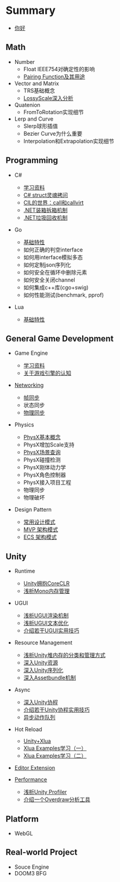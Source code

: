 # Summary

* [你好](README.md)

## Math
* Number
    * Float IEEE754对确定性的影响
    * [Pairing Function及其用途](Math/PairingFunction.md)
* Vector and Matrix
    * TRS基础概念
    * [LossyScale深入分析](Math/LossyScale.md)
* Quatenion
    * FromToRotation实现细节
* Lerp and Curve
    * Slerp球形插值
    * Bezier Curve为什么重要
    * Interpolation和Extrapolation实现细节

## Programming
* C#
  * [学习资料](Programming/CSharp/Readme.md)
  * [C# struct灵魂拷问](Programming/CSharp/dotNetStructQuestions.md)
  * [CIL的世界：call和callvirt](https://github.com/stakx/ecma-335/blob/master/docs/i.12.1.6.2.4-calling-methods.md)
  * [.NET装箱拆箱机制](Programming/CSharp/dotNetBoxing.md)
  * [.NET垃圾回收机制](Programming/CSharp/dotNetGC.md)

* Go
    * [基础特性](Programming/Golang/Golang.md)
    * 如何正确的判空interface
    * 如何用interface模拟多态
    * 如何定制json序列化
    * 如何安全在循环中删除元素
    * 如何安全关闭channel
    * 如何集成c++库(cgo+swig)
    * 如何性能测试(benchmark, pprof)

* Lua
    * [基础特性](Programming/Lua/Lua.md)


## General Game Development

* Game Engine
    * [学习资料](GameDev/GameEngine/GameEngineLearningMaterial.md)
    * [关于游戏引擎的认知](GameDev/GameEngine/AboutGameEngine.md)

* [Networking](GameDev/Network/README.md)
    * [帧同步](GameDev/Network/FrameLockStepSync.md)
    * 状态同步
    * [物理同步](GameDev/Network/NetworkedPhysics/IntroOfNetworkedPhysics.md)

* Physics
    * [PhysX基本概念](GameDev/Physics/PhysXBasics.md)
    * PhysX增加Scale支持
    * [PhysX场景查询](GameDev/Physics/PhysXSceneQuery.md)
    * PhysX碰撞检测
    * PhysX刚体动力学
    * PhysX角色控制器
    * PhysX接入项目工程
    * 物理同步
    * 物理破坏

* Design Pattern
    * [常用设计模式](GameDev/DesignPattern/CommonPatternsCollection.md)
    * [MVP 架构模式](GameDev/DesignPattern/MVP.md)
    * [ECS 架构模式](GameDev/DesignPattern/ECS.md)

## Unity
* Runtime
    * [Unity拥抱CoreCLR](GameDev/Unity/Runtime/MonoOrCLR.md)
    * [浅析Mono内存管理](GameDev/Unity/Runtime/DiveIntoMonoMemory.md)

* UGUI
    * [浅析UGUI渲染机制](GameDev/Unity/UGUI/UGUIRenderSystem.md)
    * [浅析UGUI文本优化](GameDev/Unity/UGUI/UGUIOptimization_TextFont.md)
    * [介绍若干UGUI实用技巧](GameDev/Unity/UGUI/UGUITipsOnHowTo.md)

* Resource Management
    * [浅析Unity堆内存的分类和管理方式](GameDev/Unity/Asset/README.md)
    * [深入Unity资源](GameDev/Unity/Asset/DiveIntoUnityAsset.md)
    * [深入Unity序列化](GameDev/Unity/Asset/DiveIntoUnitySerialization.md)
    * [深入Assetbundle机制](GameDev/Unity/Asset/DiveIntoAssetBundle.md)

* Async
    * [深入Unity协程](GameDev/Unity/Coroutine/DiveIntoUnityCoroutine.md)
    * [介绍若干Unity协程实用技巧](GameDev/Unity/Coroutine/CodeHappilyWithUnityCoroutine.md)
    * [异步动作队列](GameDev/Unity/Coroutine/CreateUsefulActionSequence.md)

* Hot Reload
    * [Unity+Xlua](Programming/Lua/Xlua/CodeHappierWithXlua.md)
    * [Xlua Examples学习（一）](Programming/Lua/Xlua/XluaExampleNotes.md)
    * [Xlua Examples学习（二）](Programming/Lua/Xlua/XluaExampleNotes02.md)

* [Editor Extension](GameDev/Unity/EditorExtension/README.md)

* [Performance](GameDev/Unity/PerformanceOptimizition/README.md)
    * [浅析Unity Profiler](GameDev/Unity/PerformanceOptimizition/HowToUseProfilerCorrectly.md)
    * [介绍一个Overdraw分析工具](GameDev/Unity/PerformanceOptimizition/CreateUsefulOverdrawIndicator.md)

## Platform
* WebGL

## Real-world Project

* Souce Engine
* DOOM3 BFG